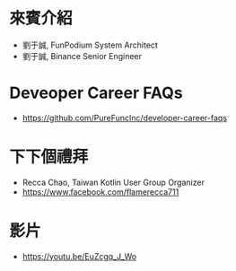 # 來賓介紹
* 劉于誠, FunPodium System Architect
* 劉于誠, Binance Senior Engineer

# Deveoper Career FAQs
* https://github.com/PureFuncInc/developer-career-faqs

# 下下個禮拜
* Recca Chao, Taiwan Kotlin User Group Organizer
* https://www.facebook.com/flamerecca711

# 影片
* https://youtu.be/EuZcgq_J_Wo
